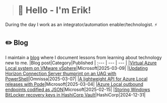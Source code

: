 > # 👾 Hello - I'm Erik!
During the day I work as an integrator/automation enabler/technologist. ⚡
## ✏️ Blog
I maintain a [blog](https://blog.graa.dev) where I document lessons from learning about technology new to me.
|Blog post|Category|Published
| :--- | --- | --- |
|[Virtual Azure Local system on VMware vSphere](https://blog.graa.dev/AzureLocal-NestedDeploymentTips)|Microsoft|2025-03-09|
|[Updating Horizon Connection Server thumprint on an UAG with PowerShell](https://blog.graa.dev/Omnissa-UAGHorizonPowerShell)|Omnissa|2025-03-07|
|[A lightweight API for Azure Local releases with Pode](https://blog.graa.dev/AzureLocal-Releases)|Microsoft|2025-03-04|
|[Azure Local outbound endpoints codified as JSON](https://blog.graa.dev/AzureLocal-Endpoints)|Microsoft|2025-02-15|
|[Storing Windows BitLocker recovery keys in HashiCorp Vault](https://blog.graa.dev/Vault-BitLockerKeys)|HashiCorp|2024-12-31|
